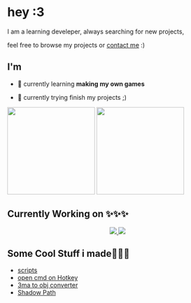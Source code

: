 

<!--

<details><summary>MORE</summary><br><p>soon</p></details>

-->

<!--

<pre>
 ______  _                                ______                        
(_____ \| |                              / _____)                       
 _____) ) | ____ _   _    ____  _   _   | /  ___  ____ ____   ____  ___ 
|  ____/| |/ _  | | | |  |    \| | | |  | | (___)/ _  |    \ / _  )/___)
| |     | ( ( | | |_| |  | | | | |_| |  | \____/( ( | | | | ( (/ /|___ |
|_|     |_|\_||_|\__  |  |_|_|_|\__  |   \_____/ \_||_|_|_|_|\____|___/ 
                (____/         (____/                                   
</pre>

-->

<!--

Credits

ASCII Text

<a href="https://manytools.org/hacker-tools/ascii-banner/"></a>

-->

# hey :3

I am a learning develeper, always searching for new projects,

feel free to browse my projects or [contact me](https://discord.com/users/843919195187183637) :)

## I'm

- 🌱 currently learning **making my own games**

- 🔭 currently trying finish my projects ;)

<!--

<details><summary>Discord</summary>

[![Discord Presence](https://lanyard.cnrad.dev/api/843919195187183637)](https://discord.com/users/843919195187183637)

</details>

-->

<picture>
  <source
    srcset="https://github-readme-stats.vercel.app/api?username=Shadowdara&theme=midnight-purple&show_icons=true"
    media="(prefers-color-scheme: dark)"
  />
  <source
    srcset="https://github-readme-stats.vercel.app/api?username=Shadowdara&theme=midnight-purple&show_icons=true&bg_color=FFE1FA&text_color=000000&title_color=FF00D8"
    media="(prefers-color-scheme: light), (prefers-color-scheme: no-preference)"
  />
  <img height=200 src="https://github-readme-stats.vercel.app/api?username=Shadowdara&theme=midnight-purple&show_icons=true" />
</picture>

<!-- Graph View Nor -->
<picture>
  <source
    srcset="https://github-readme-stats.vercel.app/api/top-langs/?username=Shadowdara&exclude_repo=upptime&layout=compact&theme=midnight-purple&langs_count=8&hide=markdown,ini"
    media="(prefers-color-scheme: dark)"
  />
  <source
    srcset="https://github-readme-stats.vercel.app/api/top-langs/?username=Shadowdara&exclude_repo=upptime&layout=compact&theme=midnight-purple&bg_color=FFE1FA&text_color=000000&title_color=FF00D8&langs_count=8&hide=markdown,ini"
    media="(prefers-color-scheme: light), (prefers-color-scheme: no-preference)"
  />
  <img height=200 src="https://github-readme-stats.vercel.app/api/top-langs/?username=Shadowdara&exclude_repo=upptime&layout=compact&theme=midnight-purple&langs_count=8&hide=markdown,ini" />
</picture>


## Currently Working on ✨✨✨

<div align="center">

<a href="https://github.com/ShadowDara/xournalpp-plugin-hub-idea">
<picture>
  <source
    srcset="https://github-readme-stats.vercel.app/api/pin/?username=shadowdara&repo=xournalpp-plugin-hub-idea&theme=midnight-purple"
    media="(prefers-color-scheme: dark)"
  />
  <source
    srcset="https://github-readme-stats.vercel.app/api/pin/?username=shadowdara&repo=xournalpp-plugin-hub-idea&theme=midnight-purple&show_icons=true&bg_color=FFE1FA&text_color=000000&title_color=FF00D8"
    media="(prefers-color-scheme: light), (prefers-color-scheme: no-preference)"
  />
  <img src="https://github-readme-stats.vercel.app/api/pin/?username=shadowdara&repo=xournalpp-plugin-hub-idea&theme=midnight-purple" />
</picture>
</a>

<a href="https://github.com/ShadowDara/FolderSize">
<picture>
  <source
    srcset="https://github-readme-stats.vercel.app/api/pin/?username=shadowdara&repo=FolderSize&theme=midnight-purple"
    media="(prefers-color-scheme: dark)"
  />
  <source
    srcset="https://github-readme-stats.vercel.app/api/pin/?username=shadowdara&repo=FolderSize&theme=midnight-purple&show_icons=true&bg_color=FFE1FA&text_color=000000&title_color=FF00D8"
    media="(prefers-color-scheme: light), (prefers-color-scheme: no-preference)"
  />
  <img src="https://github-readme-stats.vercel.app/api/pin/?username=shadowdara&repo=FolderSize&theme=midnight-purple" />
</picture>
</a>

</div>


## Some Cool Stuff i made🌟🌟🌟
<!--
<div align="center">

<a href="https://github.com/ShadowDara/checkstaticfiles">
<picture>
  <source
    srcset="https://github-readme-stats.vercel.app/api/pin/?username=shadowdara&repo=checkstaticfiles&theme=midnight-purple"
    media="(prefers-color-scheme: dark)"
  />
  <source
    srcset="https://github-readme-stats.vercel.app/api/pin/?username=shadowdara&repo=checkstaticfiles&theme=midnight-purple&show_icons=true&bg_color=FFE1FA&text_color=000000&title_color=FF00D8"
    media="(prefers-color-scheme: light), (prefers-color-scheme: no-preference)"
  />
  <img src="https://github-readme-stats.vercel.app/api/pin/?username=shadowdara&repo=checkstaticfiles&theme=midnight-purple" />
</picture>
</a>

</div>


## More Stuff
-->
- [scripts](https://github.com/shadowdara/scripts)
- [open cmd on Hotkey](https://github.com/ShadowDara/open-cmd-on-Hotkey)
- [3ma to obj converter](https://github.com/ShadowDara/3ma-to-obj-converter-python)
- [Shadow Path](https://github.com/shadowdara/shadow-paths)

<!--

<details><summary>TODO</summary>

- [ ] automatic md index

</details>

-->
